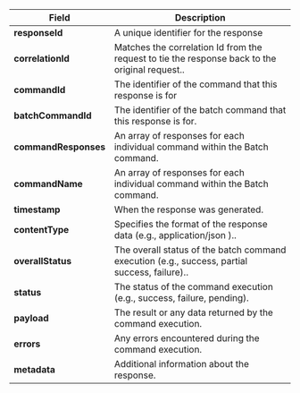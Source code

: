 | Field | Description |
|----------|----------|
| **responseId** | A unique identifier for the response |
| **correlationId** | Matches the correlation Id from the request to tie the response back to the original request.. |
| **commandId** | The identifier of the command that this response is for |
| **batchCommandId** | The identifier of the batch command that this response is for. |
| **commandResponses** | An array of responses for each individual command within the Batch command. |
| **commandName** | An array of responses for each individual command within the Batch command. |
| **timestamp** | When the response was generated. |
| **contentType** | Specifies the format of the response data (e.g., application/json ).. |
| **overallStatus** |The overall status of the batch command execution (e.g., success, partial success, failure).. |
| **status** | The status of the command execution (e.g., success, failure, pending). |
| **payload** |  The result or any data returned by the command execution.|
| **errors** |Any errors encountered during the command execution. |
| **metadata** | Additional information about the response.|
